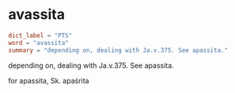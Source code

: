 # avassita

``` toml
dict_label = "PTS"
word = "avassita"
summary = "depending on, dealing with Ja.v.375. See apassita."
```

depending on, dealing with Ja.v.375. See apassita.

for apassita, Sk. apaśrita

